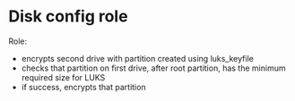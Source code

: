 # Disk config role

Role:
- encrypts second drive with partition created using luks_keyfile
- checks that partition on first drive, after root partition, has the minimum required size for LUKS
- if success, encrypts that partition
